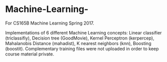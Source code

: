 # Machine-Learning-

For CS165B Machine Learning Spring 2017.

Implementations of 6 different Machine Learning concepts: Linear classifier (triclassifiy), Decision tree (GoodMovie), Kernel Perceptron (kerpercep), Mahalanobis Distance (mahadist), K nearest neighbors (knn), Boosting (boostit). Complementary training files were not uploaded in order to keep course material private.
